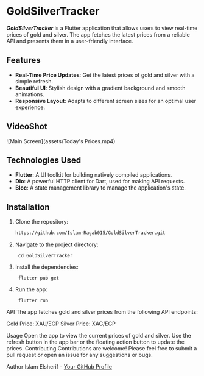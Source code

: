 # GoldSilverTracker 

***GoldSilverTracker*** is a Flutter application that allows users to view real-time prices of gold and silver. The app fetches the latest prices from a reliable API and presents them in a user-friendly interface. 

## Features

- **Real-Time Price Updates**: Get the latest prices of gold and silver with a simple refresh.
- **Beautiful UI**: Stylish design with a gradient background and smooth animations.
- **Responsive Layout**: Adapts to different screen sizes for an optimal user experience.

## VideoShot

![Main Screen](assets/Today's Prices.mp4)  <!-- Update with an actual screenshot of your app -->

## Technologies Used

- **Flutter**: A UI toolkit for building natively compiled applications.
- **Dio**: A powerful HTTP client for Dart, used for making API requests.
- **Bloc**: A state management library to manage the application's state.

## Installation

1. Clone the repository:

   ```bash
   https://github.com/Islam-Ragab015/GoldSilverTracker.git

2. Navigate to the project directory:

        cd GoldSilverTracker
  
3. Install the dependencies:

        flutter pub get

4. Run the app:

        flutter run

API
The app fetches gold and silver prices from the following API endpoints:

Gold Price: XAU/EGP
Silver Price: XAG/EGP

Usage
   Open the app to view the current prices of gold and silver.
   Use the refresh button in the app bar or the floating action button to update the prices.
Contributing
   Contributions are welcome! Please feel free to submit a pull request or open an issue for any suggestions or bugs.

Author
   Islam Elsherif - [Your GitHub Profile](https://github.com/Islam-Ragab015)
